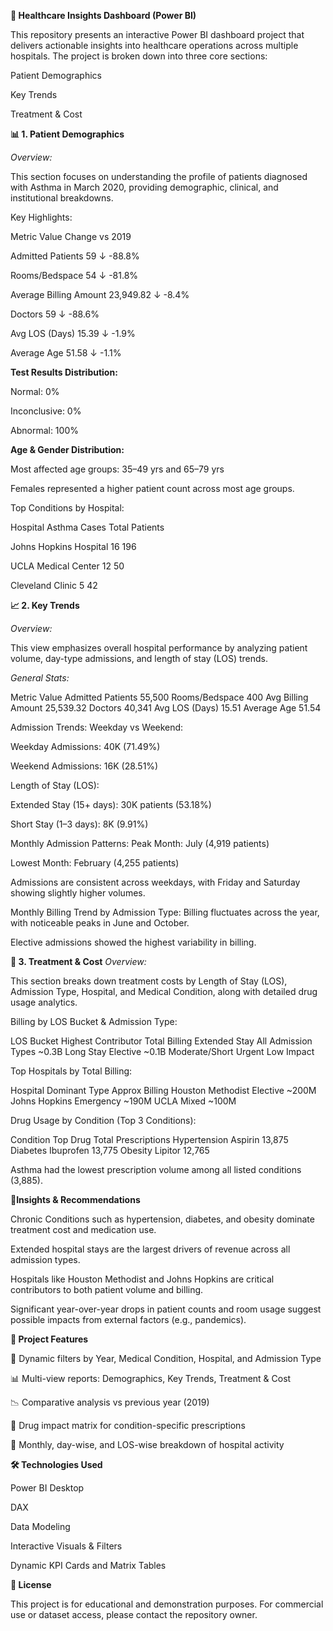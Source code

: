 **🏥 Healthcare Insights Dashboard (Power BI)**

This repository presents an interactive Power BI dashboard project that delivers actionable insights into healthcare operations across multiple hospitals. The project is broken down into three core sections:

Patient Demographics

Key Trends

Treatment & Cost

**📊 1. Patient Demographics**

_Overview:_

This section focuses on understanding the profile of patients diagnosed with Asthma in March 2020, providing demographic, clinical, and institutional breakdowns.

Key Highlights:

Metric	Value	Change vs 2019

Admitted Patients	59	↓ -88.8%

Rooms/Bedspace	54	↓ -81.8%

Average Billing Amount	23,949.82	↓ -8.4%

Doctors	59	↓ -88.6%

Avg LOS (Days)	15.39	↓ -1.9%

Average Age	51.58	↓ -1.1%

**Test Results Distribution:**

Normal: 0%

Inconclusive: 0%

Abnormal: 100%

**Age & Gender Distribution:**

Most affected age groups: 35–49 yrs and 65–79 yrs

Females represented a higher patient count across most age groups.

Top Conditions by Hospital:

Hospital	Asthma Cases	Total Patients

Johns Hopkins Hospital	16	196

UCLA Medical Center	12	50

Cleveland Clinic	5	42




**📈 2. Key Trends**

_Overview:_

This view emphasizes overall hospital performance by analyzing patient volume, day-type admissions, and length of stay (LOS) trends.

*General Stats:*

Metric	Value
Admitted Patients	55,500
Rooms/Bedspace	400
Avg Billing Amount	25,539.32
Doctors	40,341
Avg LOS (Days)	15.51
Average Age	51.54

Admission Trends:
Weekday vs Weekend:

Weekday Admissions: 40K (71.49%)

Weekend Admissions: 16K (28.51%)

Length of Stay (LOS):

Extended Stay (15+ days): 30K patients (53.18%)

Short Stay (1–3 days): 8K (9.91%)

Monthly Admission Patterns:
Peak Month: July (4,919 patients)

Lowest Month: February (4,255 patients)

Admissions are consistent across weekdays, with Friday and Saturday showing slightly higher volumes.

Monthly Billing Trend by Admission Type:
Billing fluctuates across the year, with noticeable peaks in June and October.

Elective admissions showed the highest variability in billing.





**💊 3. Treatment & Cost**
_*Overview:*_

This section breaks down treatment costs by Length of Stay (LOS), Admission Type, Hospital, and Medical Condition, along with detailed drug usage analytics.

Billing by LOS Bucket & Admission Type:

LOS Bucket	Highest Contributor	Total Billing
Extended Stay	All Admission Types	~0.3B
Long Stay	Elective	~0.1B
Moderate/Short	Urgent	Low Impact


Top Hospitals by Total Billing:

Hospital	Dominant Type	Approx Billing
Houston Methodist	Elective	~200M
Johns Hopkins	Emergency	~190M
UCLA	Mixed	~100M


Drug Usage by Condition (Top 3 Conditions):

Condition	Top Drug	Total Prescriptions
Hypertension	Aspirin	13,875
Diabetes	Ibuprofen	13,775
Obesity	Lipitor	12,765

Asthma had the lowest prescription volume among all listed conditions (3,885).




📌**Insights & Recommendations**

Chronic Conditions such as hypertension, diabetes, and obesity dominate treatment cost and medication use.

Extended hospital stays are the largest drivers of revenue across all admission types.

Hospitals like Houston Methodist and Johns Hopkins are critical contributors to both patient volume and billing.

Significant year-over-year drops in patient counts and room usage suggest possible impacts from external factors (e.g., pandemics).




**📂 Project Features**

🔄 Dynamic filters by Year, Medical Condition, Hospital, and Admission Type

📊 Multi-view reports: Demographics, Key Trends, Treatment & Cost

📉 Comparative analysis vs previous year (2019)

💉 Drug impact matrix for condition-specific prescriptions

📅 Monthly, day-wise, and LOS-wise breakdown of hospital activity



**🛠️ Technologies Used**

Power BI Desktop

DAX

Data Modeling

Interactive Visuals & Filters

Dynamic KPI Cards and Matrix Tables


**📎 License**

This project is for educational and demonstration purposes. For commercial use or dataset access, please contact the repository owner.
